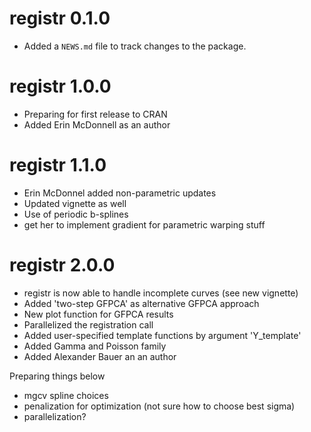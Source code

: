 # registr 0.1.0

* Added a `NEWS.md` file to track changes to the package.


# registr 1.0.0

* Preparing for first release to CRAN
* Added Erin McDonnell as an author


# registr 1.1.0

* Erin McDonnel added non-parametric updates
* Updated vignette as well
* Use of periodic b-splines
* get her to implement gradient for parametric warping stuff

# registr 2.0.0

* registr is now able to handle incomplete curves (see new vignette)
* Added 'two-step GFPCA' as alternative GFPCA approach
* New plot function for GFPCA results
* Parallelized the registration call
* Added user-specified template functions by argument 'Y_template'
* Added Gamma and Poisson family
* Added Alexander Bauer an an author


Preparing things below

* mgcv spline choices
* penalization for optimization (not sure how to choose best sigma)
* parallelization? 

